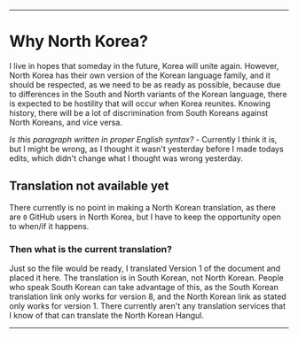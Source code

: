 
***

# Why North Korea?

I live in hopes that someday in the future, Korea will unite again. However, North Korea has their own version of the Korean language family, and it should be respected, as we need to be as ready as possible, because due to differences in the South and North variants of the Korean language, there is expected to be hostility that will occur when Korea reunites. Knowing history, there will be a lot of discrimination from South Koreans against North Koreans, and vice versa.

_Is this paragraph written in proper English syntax?_ - Currently I think it is, but I might be wrong, as I thought it wasn't yesterday before I made todays edits, which didn't change what I thought was wrong yesterday.

## Translation not available yet

There currently is no point in making a North Korean translation, as there are `0` GitHub users in North Korea, but I have to keep the opportunity open to when/if it happens.

### Then what is the current translation?

Just so the file would be ready, I translated Version 1 of the document and placed it here. The translation is in South Korean, not North Korean. People who speak South Korean can take advantage of this, as the South Korean translation link only works for version 8, and the North Korean link as stated only works for version 1. There currently aren't any translation services that I know of that can translate the North Korean Hangul.

***
